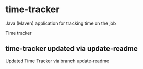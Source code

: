 # time-tracker
Java (Maven) application for tracking time on the job

Time tracker

## time-tracker updated via update-readme
Updated Time Tracker via branch update-readme
